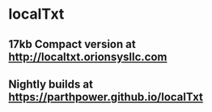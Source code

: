 # localTxt
## 17kb Compact version at http://localtxt.orionsysllc.com
## Nightly builds at https://parthpower.github.io/localTxt
